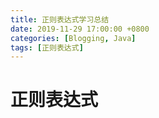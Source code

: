 ```yaml
---
title: 正则表达式学习总结
date: 2019-11-29 17:00:00 +0800
categories: [Blogging, Java]
tags: [正则表达式]
---
```


# 正则表达式
